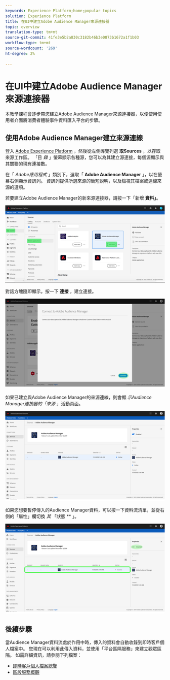 ```yaml
---
keywords: Experience Platform;home;popular topics
solution: Experience Platform
title: 在UI中建立Adobe Audience Manager來源連接器
topic: overview
translation-type: tm+mt
source-git-commit: 41fe3e5b2a830c3182b46b3e0873b1672a1f1b03
workflow-type: tm+mt
source-wordcount: '269'
ht-degree: 2%

---
```



# 在UI中建立Adobe Audience Manager來源連接器

本教學課程會逐步帶您建立Adobe Audience Manager來源連接器，以便使用使用者介面將消費者體驗事件資料匯入平台的步驟。

## 使用Adobe Audience Manager建立來源連線

登入 [Adobe Experience Platform](https://platform.adobe.com) ，然後從左側導覽列選 **取Sources** ，以存取來源工作區。 「目 *錄* 」螢幕顯示各種源，您可以為其建立源連接，每個源顯示與其關聯的現有連接數。

在「 *Adobe應用程式* 」類別下，選取「 **Adobe Audience Manager** 」，以在螢幕右側顯示資訊列。 資訊列提供所選來源的簡短說明，以及檢視其檔案或連線來源的選項。

若要建立Adobe Audience Manager的新來源連接器，請按一下「新增 **資料」**。

![](../../../../images/tutorials/create/aam/catalog.png)

對話方塊隨即顯示。按一下 **連接** ，建立連接。

![](../../../../images/tutorials/create/aam/connect_full.png)

如果已建立與Adobe Audience Manager的來源連線，則會顯 *示Audience Manager連接器的「來源* 」活動頁面。

![](../../../../images/tutorials/create/aam/flow.png)

如果您想要暫停傳入的Audience Manager資料，可以按一下資料流清單，並從右側的「屬性」欄切換 *其* 「狀態 ** 」。

![](../../../../images/tutorials/create/aam/flow_disable.png)

## 後續步驟

當Audience Manager資料流處於作用中時，傳入的資料會自動收錄到即時客戶個人檔案中。 您現在可以利用此傳入資料，並使用「平台區隔服務」來建立觀眾區隔。 如需詳細資訊，請參閱下列檔案：

- [即時客戶個人檔案總覽](../../../../../profile/home.md)
- [區段服務概觀](../../../../../segmentation/home.md)